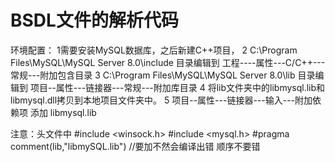 # BSDL文件的解析代码
环境配置：
1需要安装MySQL数据库，之后新建C++项目，
2 C:\Program Files\MySQL\MySQL Server 8.0\include 目录编辑到      工程----属性---C/C++---常规---附加包含目录
3 C:\Program Files\MySQL\MySQL Server 8.0\lib 目录编辑到   项目--属性---链接器---常规---附加库目录
4   将lib文件夹中的libmysql.lib和libmysql.dll拷贝到本地项目文件夹中。
5       项目--属性---链接器---输入---附加依赖项 添加 libmysql.lib

注意：头文件中
#include <winsock.h>
#include <mysql.h>
#pragma comment(lib,"libmySQL.lib")  //要加不然会编译出错
顺序不要错
